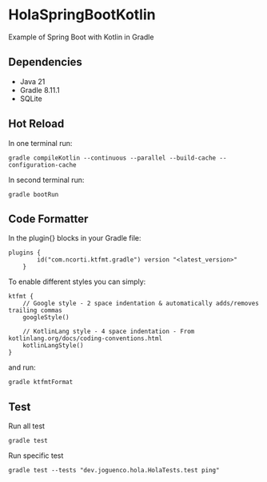 # HolaSpringBootKotlin
Example of Spring Boot with Kotlin in Gradle

## Dependencies
- Java 21
- Gradle 8.11.1
- SQLite

## Hot Reload
In one terminal run:
```
gradle compileKotlin --continuous --parallel --build-cache --configuration-cache
```
In second terminal run:
```
gradle bootRun
```

## Code Formatter
In the plugin{} blocks in your Gradle file:
```
plugins {
        id("com.ncorti.ktfmt.gradle") version "<latest_version>"
    }
```
To enable different styles you can simply:
```
ktfmt {
    // Google style - 2 space indentation & automatically adds/removes trailing commas
    googleStyle()
    
    // KotlinLang style - 4 space indentation - From kotlinlang.org/docs/coding-conventions.html
    kotlinLangStyle()
}
```
and run:
```
gradle ktfmtFormat
```
## Test
Run all test
```
gradle test
```
Run specific test
```
gradle test --tests "dev.joguenco.hola.HolaTests.test ping"
```